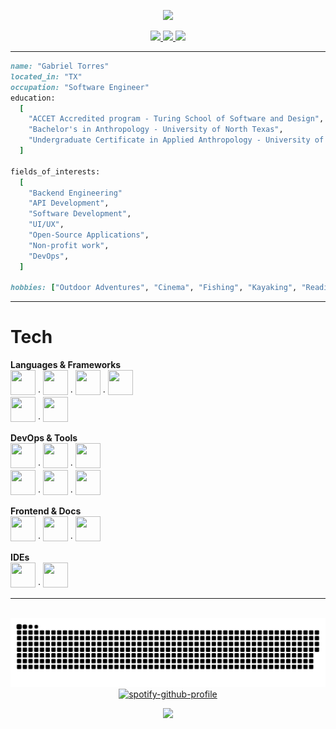 <p align="center">
  <img src="https://capsule-render.vercel.app/api?type=waving&color=timeGradient&height=300&section=header&text=Gabriel%20Torres&fontSize=90&animation=twinkling&fontAlignY=38&desc=Software%20Engineer&descAlignY=51&descAlign=62"/>
</p>


<div id="header" align="center">  
<div id="badges">

  <a href="https://www.linkedin.com/in/gabrieltt//">
  <img height="50" src="https://github.com/user-attachments/assets/c740e2f2-8bbc-4be1-af5a-b03e6391524a"/>
</a>

  <a href="mailto:thomastgtorres21@gmail.com">
    <img height="50" src="https://github.com/user-attachments/assets/bcb6e1ba-02dc-404b-b523-0339f0f4a310"/>
  </a>
  
  <a href="https://www.gabe-torres.com/">
    <img height="50" src="https://github.com/user-attachments/assets/0636909c-657b-49f4-b1e3-489c3c1afda2"/>
  </a>
</div>
  </div>

---

```ruby
name: "Gabriel Torres"
located_in: "TX"
occupation: "Software Engineer"
education:
  [
    "ACCET Accredited program - Turing School of Software and Design",
    "Bachelor's in Anthropology - University of North Texas",
    "Undergraduate Certificate in Applied Anthropology - University of North Texas",
  ]

fields_of_interests:
  [
    "Backend Engineering"
    "API Development",
    "Software Development",
    "UI/UX",
    "Open-Source Applications",
    "Non-profit work",
    "DevOps",
  ]

hobbies: ["Outdoor Adventures", "Cinema", "Fishing", "Kayaking", "Reading"]
```

---

# Tech

**Languages & Frameworks**  
<img src="https://cdn.jsdelivr.net/gh/devicons/devicon@latest/icons/ruby/ruby-original.svg" width="40" height="40" /> · <img src="https://cdn.jsdelivr.net/gh/devicons/devicon@latest/icons/python/python-original.svg" width="40" height="40" /> · <img src="https://devicon-website.vercel.app/api/javascript/original.svg" width="40" height="40" /> · <img src="https://cdn.jsdelivr.net/gh/devicons/devicon@latest/icons/graphql/graphql-plain.svg" width="40" height="40" />  
<img src="https://cdn.jsdelivr.net/gh/devicons/devicon@latest/icons/rails/rails-plain.svg" width="40" height="40" /> · <img src="https://cdn.jsdelivr.net/gh/devicons/devicon@latest/icons/bootstrap/bootstrap-original.svg" width="40" height="40" />

**DevOps & Tools**  
<img src="https://cdn.jsdelivr.net/gh/devicons/devicon@latest/icons/git/git-plain.svg" width="40" height="40" /> · <img src="https://devicon-website.vercel.app/api/github/original.svg?color=%232A05F1" width="40" height="40" /> · <img src="https://cdn.jsdelivr.net/gh/devicons/devicon@latest/icons/postgresql/postgresql-original.svg" width="40" height="40" />  
<img src="https://cdn.jsdelivr.net/gh/devicons/devicon@latest/icons/heroku/heroku-plain.svg" width="40" height="40" /> · <img src="https://devicon-website.vercel.app/api/circleci/plain.svg?color=%23A1963D" width="40" height="40" /> · <img src="https://cdn.jsdelivr.net/gh/devicons/devicon@latest/icons/postman/postman-original.svg" width="40" height="40" />

**Frontend & Docs**  
<img src="https://cdn.jsdelivr.net/gh/devicons/devicon@latest/icons/html5/html5-original.svg" width="40" height="40" /> · <img src="https://cdn.jsdelivr.net/gh/devicons/devicon@latest/icons/css3/css3-original.svg" width="40" height="40" /> · <img src="https://devicon-website.vercel.app/api/markdown/original.svg?color=%235F62C5" width="40" height="40" />

**IDEs**  
<img src="https://cdn.jsdelivr.net/gh/devicons/devicon@latest/icons/vscode/vscode-original.svg" width="40" height="40" /> · <img src="https://cdn.jsdelivr.net/gh/devicons/devicon@latest/icons/pycharm/pycharm-original.svg" width="40" height="40" />

---

<div id="header" align="center">
  <img src="https://komarev.com/ghpvc/?username=Gabe-Torres&style=flat-square&color=blue" alt=""/>
  <br>
  <img src="https://github.com/Gabe-Torres/Gabe-Torres/blob/output/github-snake-dark.svg" alt="snake gif"/>
  <br>
  <a href="https://github.com/kittinan/spotify-github-profile">
    <img src="https://spotify-github-profile.kittinanx.com/api/view?uid=xo-til-we-overdose%E0%A5%90&cover_image=true&theme=novatorem&show_offline=false&background_color=121212&interchange=false&bar_color=d5d0d0&bar_color_cover=false" alt="spotify-github-profile"/>
  </a>
</div>

<p align="center">
  <img src="https://capsule-render.vercel.app/api?type=waving&color=timeGradient&height=100&section=footer"/>
</p>


